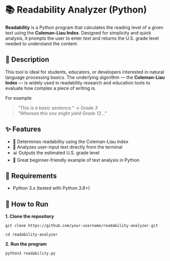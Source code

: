 # 📚 Readability Analyzer (Python)

**Readability** is a Python program that calculates the reading level of a given text using the **Coleman-Liau Index**. Designed for simplicity and quick analysis, it prompts the user to enter text and returns the U.S. grade level needed to understand the content.

## 🧠 Description

This tool is ideal for students, educators, or developers interested in natural language processing basics. The underlying algorithm — the **Coleman-Liau Index** — is widely used in readability research and education tools to evaluate how complex a piece of writing is.

For example:  
> *"This is a basic sentence." → Grade 3*  
> *"Whereas this one might yield Grade 12..."*

## ✨ Features

- 📖 Determines readability using the Coleman-Liau index
- 🧾 Analyzes user-input text directly from the terminal
- 📊 Outputs the estimated U.S. grade level
- 🧠 Great beginner-friendly example of text analysis in Python


## 🔧 Requirements

- Python 3.x (tested with Python 3.8+)

## 🚀 How to Run
**1. Clone the repository**

```git clone https://github.com/your-username/readability-analyzer.git```

```cd readability-analyzer```

**2. Run the program**

```python3 readability.py```
